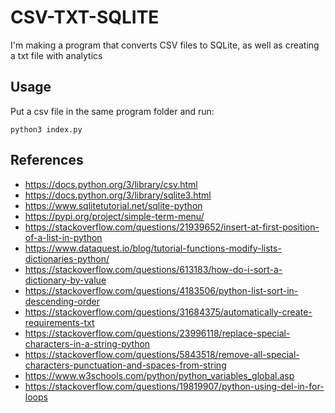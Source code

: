 # CSV-TXT-SQLITE
I'm making a program that converts CSV files to SQLite, as well as creating a txt file with analytics

## Usage
Put a csv file in the same program folder and run:
```
python3 index.py
```

## References
* https://docs.python.org/3/library/csv.html
* https://docs.python.org/3/library/sqlite3.html
* https://www.sqlitetutorial.net/sqlite-python
* https://pypi.org/project/simple-term-menu/
* https://stackoverflow.com/questions/21939652/insert-at-first-position-of-a-list-in-python
* https://www.dataquest.io/blog/tutorial-functions-modify-lists-dictionaries-python/
* https://stackoverflow.com/questions/613183/how-do-i-sort-a-dictionary-by-value
* https://stackoverflow.com/questions/4183506/python-list-sort-in-descending-order
* https://stackoverflow.com/questions/31684375/automatically-create-requirements-txt
* https://stackoverflow.com/questions/23996118/replace-special-characters-in-a-string-python
* https://stackoverflow.com/questions/5843518/remove-all-special-characters-punctuation-and-spaces-from-string
* https://www.w3schools.com/python/python_variables_global.asp
* https://stackoverflow.com/questions/19819907/python-using-del-in-for-loops